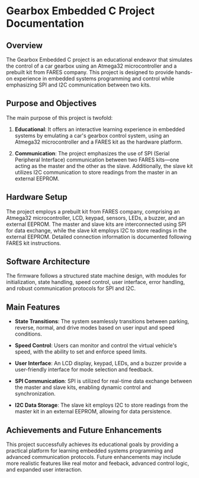 # Gearbox Embedded C Project Documentation

## Overview

The Gearbox Embedded C project is an educational endeavor that simulates the control of a car gearbox using an Atmega32 microcontroller and a prebuilt kit from FARES company. This project is designed to provide hands-on experience in embedded systems programming and control while emphasizing SPI and I2C communication between two kits.

## Purpose and Objectives

The main purpose of this project is twofold:

1. **Educational**: It offers an interactive learning experience in embedded systems by emulating a car's gearbox control system, using an Atmega32 microcontroller and a FARES kit as the hardware platform.

2. **Communication**: The project emphasizes the use of SPI (Serial Peripheral Interface) communication between two FARES kits—one acting as the master and the other as the slave. Additionally, the slave kit utilizes I2C communication to store readings from the master in an external EEPROM.

## Hardware Setup

The project employs a prebuilt kit from FARES company, comprising an Atmega32 microcontroller, LCD, keypad, sensors, LEDs, a buzzer, and an external EEPROM. The master and slave kits are interconnected using SPI for data exchange, while the slave kit employs I2C to store readings in the external EEPROM. Detailed connection information is documented following FARES kit instructions.

## Software Architecture

The firmware follows a structured state machine design, with modules for initialization, state handling, speed control, user interface, error handling, and robust communication protocols for SPI and I2C.

## Main Features

- **State Transitions**: The system seamlessly transitions between parking, reverse, normal, and drive modes based on user input and speed conditions.

- **Speed Control**: Users can monitor and control the virtual vehicle's speed, with the ability to set and enforce speed limits.

- **User Interface**: An LCD display, keypad, LEDs, and a buzzer provide a user-friendly interface for mode selection and feedback.

- **SPI Communication**: SPI is utilized for real-time data exchange between the master and slave kits, enabling dynamic control and synchronization.

- **I2C Data Storage**: The slave kit employs I2C to store readings from the master kit in an external EEPROM, allowing for data persistence.

## Achievements and Future Enhancements

This project successfully achieves its educational goals by providing a practical platform for learning embedded systems programming and advanced communication protocols. Future enhancements may include more realistic features like real motor and feeback, advanced control logic, and expanded user interaction.
